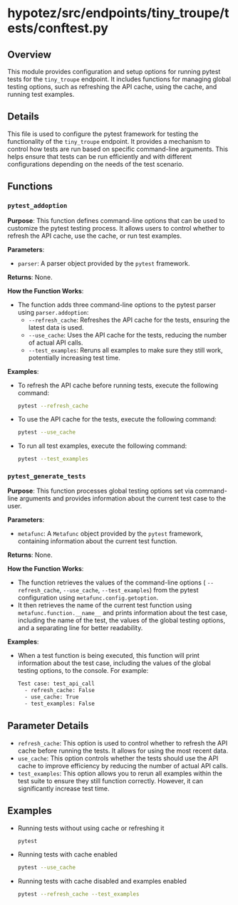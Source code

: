 # hypotez/src/endpoints/tiny_troupe/tests/conftest.py

## Overview

This module provides configuration and setup options for running pytest tests for the `tiny_troupe` endpoint. It includes functions for managing global testing options, such as refreshing the API cache, using the cache, and running test examples.

## Details

This file is used to configure the pytest framework for testing the functionality of the `tiny_troupe` endpoint. It provides a mechanism to control how tests are run based on specific command-line arguments. This helps ensure that tests can be run efficiently and with different configurations depending on the needs of the test scenario.

## Functions

### `pytest_addoption`

**Purpose**: This function defines command-line options that can be used to customize the pytest testing process. It allows users to control whether to refresh the API cache, use the cache, or run test examples.

**Parameters**:

- `parser`: A parser object provided by the `pytest` framework.

**Returns**: None.

**How the Function Works**:

- The function adds three command-line options to the pytest parser using `parser.addoption`:
    - `--refresh_cache`: Refreshes the API cache for the tests, ensuring the latest data is used.
    - `--use_cache`: Uses the API cache for the tests, reducing the number of actual API calls.
    - `--test_examples`: Reruns all examples to make sure they still work, potentially increasing test time.

**Examples**:

- To refresh the API cache before running tests, execute the following command:
    ```bash
    pytest --refresh_cache
    ```
- To use the API cache for the tests, execute the following command:
    ```bash
    pytest --use_cache
    ```
- To run all test examples, execute the following command:
    ```bash
    pytest --test_examples
    ```


### `pytest_generate_tests`

**Purpose**: This function processes global testing options set via command-line arguments and provides information about the current test case to the user.

**Parameters**:

- `metafunc`: A `Metafunc` object provided by the `pytest` framework, containing information about the current test function.

**Returns**: None.

**How the Function Works**:

- The function retrieves the values of the command-line options ( `--refresh_cache`, `--use_cache`, `--test_examples`) from the pytest configuration using `metafunc.config.getoption`.
- It then retrieves the name of the current test function using `metafunc.function.__name__` and prints information about the test case, including the name of the test, the values of the global testing options, and a separating line for better readability.

**Examples**:

- When a test function is being executed, this function will print information about the test case, including the values of the global testing options, to the console. For example:

    ```bash
    Test case: test_api_call
      - refresh_cache: False
      - use_cache: True
      - test_examples: False

    ```

## Parameter Details

- `refresh_cache`:  This option is used to control whether to refresh the API cache before running the tests. It allows for using the most recent data.
- `use_cache`: This option controls whether the tests should use the API cache to improve efficiency by reducing the number of actual API calls.
- `test_examples`: This option allows you to rerun all examples within the test suite to ensure they still function correctly. However, it can significantly increase test time.

## Examples
- Running tests without using cache or refreshing it
    ```bash
    pytest
    ```
- Running tests with cache enabled
    ```bash
    pytest --use_cache
    ```
- Running tests with cache disabled and examples enabled
    ```bash
    pytest --refresh_cache --test_examples
    ```